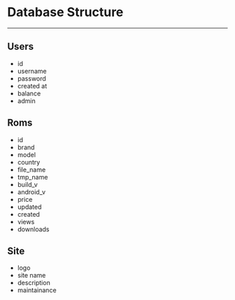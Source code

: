 # Database Structure

***

## Users

* id
* username
* password
* created at
* balance
* admin

## Roms

* id
* brand
* model
* country
* file_name
* tmp_name
* build_v
* android_v
* price
* updated
* created
* views
* downloads

## Site

* logo
* site name
* description
* maintainance
